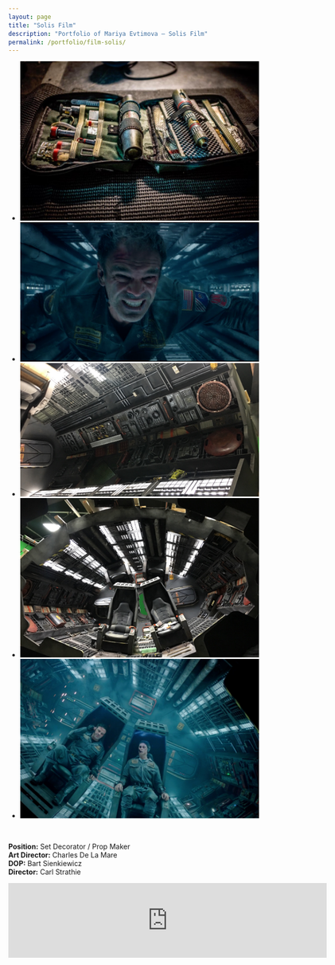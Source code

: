 ```yaml
---
layout: page
title: "Solis Film"
description: "Portfolio of Mariya Evtimova — Solis Film"
permalink: /portfolio/film-solis/
---
```

<ul class="rslides" id="slider1">
<li><img src="/assets/img/slide/so/1.jpg" alt=""></li>
<li><img src="/assets/img/slide/so/2.png" alt=""></li>
<li><img src="/assets/img/slide/so/3.jpg" alt=""></li>
<li><img src="/assets/img/slide/so/4.jpg" alt=""></li>
<li><img src="/assets/img/slide/so/5.jpg" alt=""></li>
</ul>
<p>&nbsp;</p>

<p class="text-center">
<strong>Position:</strong> Set Decorator / Prop Maker<br>
<strong>Art Director:</strong> Charles De La Mare<br>
<strong>DOP:</strong> Bart Sienkiewicz<br>
<strong>Director:</strong> Carl Strathie 
</p>  

<div class="VideoContainer">
<iframe class="VideoContainer-frame" width="640" src="https://www.youtube.com/embed/oCTxP651qMA" frameborder="0" allowfullscreen></iframe>
</div>